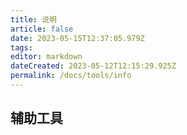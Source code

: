 ```yaml
---
title: 说明
article: false
date: 2023-05-15T12:37:05.979Z
tags:
editor: markdown
dateCreated: 2023-05-12T12:15:29.925Z
permalink: /docs/tools/info
---
```


## 辅助工具
